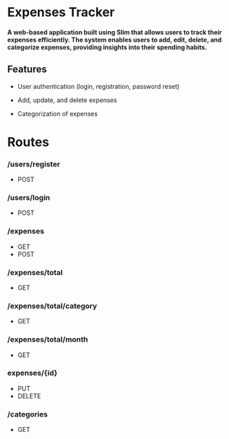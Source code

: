 # Expenses Tracker

#### A web-based application built using Slim that allows users to track their expenses efficiently. The system enables users to add, edit, delete, and categorize expenses, providing insights into their spending habits.

## Features

- User authentication (login, registration, password reset)

- Add, update, and delete expenses

- Categorization of expenses

# Routes

### /users/register
- POST

### /users/login
- POST

### /expenses
- GET
- POST

### /expenses/total
- GET

### /expenses/total/category
- GET

### /expenses/total/month
- GET

### expenses/{id}
- PUT
- DELETE

### /categories
- GET


